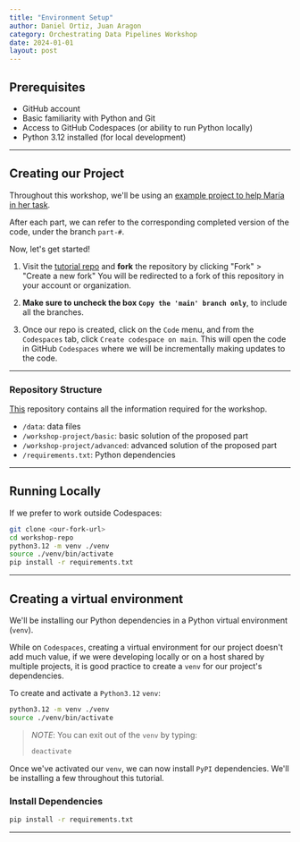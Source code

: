 ```yaml
---
title: "Environment Setup"
author: Daniel Ortiz, Juan Aragon
category: Orchestrating Data Pipelines Workshop
date: 2024-01-01
layout: post
---
```


## Prerequisites

- GitHub account
- Basic familiarity with Python and Git
- Access to GitHub Codespaces (or ability to run Python locally)
- Python 3.12 installed (for local development)

---

## Creating our Project

Throughout this workshop, we'll be using an [example project to help María in her task](https://github.com/jaragont/orchestration-workshop-tutorial).

After each part, we can refer to the corresponding completed version of the code, under the branch `part-#`.

Now, let's get started!

1. Visit the [tutorial repo](https://github.com/jaragont/orchestration-workshop-tutorial) and **fork** the repository by clicking "Fork" > "Create a new fork"
You will be redirected to a fork of this repository in your account or organization.

1. **Make sure to uncheck the box `Copy the 'main' branch only`**, to include all the branches.

2. Once our repo is created, click on the `Code` menu, and from the `Codespaces` tab, click `Create codespace on main`.
This will open the code in GitHub `Codespaces` where we will be incrementally making updates to the code.

---

### Repository Structure

[This](https://github.com/jaragont/orchestration-workshop-tutorial) repository contains all the information required for the workshop.

- `/data`: data files
- `/workshop-project/basic`: basic solution of the proposed part
- `/workshop-project/advanced`: advanced solution of the proposed part
- `/requirements.txt`: Python dependencies

---

## Running Locally

If we prefer to work outside Codespaces:

```sh
git clone <our-fork-url>
cd workshop-repo
python3.12 -m venv ./venv
source ./venv/bin/activate
pip install -r requirements.txt
```

---

## Creating a virtual environment

We'll be installing our Python dependencies in a Python virtual environment (`venv`).

While on `Codespaces`, creating a virtual environment for our project doesn't add much value, if we were developing locally or on a host shared by multiple projects, it is good practice to create a `venv` for our project's dependencies.

To create and activate a `Python3.12` `venv`:

```sh
python3.12 -m venv ./venv
source ./venv/bin/activate
```

> _NOTE_: You can exit out of the `venv` by typing:
>
> ```sh
> deactivate
> ```

Once we've activated our `venv`, we can now install `PyPI` dependencies.
We'll be installing a few throughout this tutorial.

### Install Dependencies

```sh
pip install -r requirements.txt
```

---
